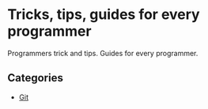 # Tricks, tips, guides for every programmer

Programmers trick and tips. Guides for every programmer.


## Categories
- [Git](./categories/README.md)
